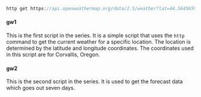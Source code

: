
```rust
http get https://api.openweathermap.org/data/2.5/weather?lat=44.5645659&lon=-123.2620435&units=imperial&appid=85a4e3c55b73909f42c6a23ec35b7147
```

#### gw1

This is the first script in the series. It is a simple script that uses the `http` command to get the current weather for a specific location. The location is determined by the latitude and longitude coordinates. The coordinates used in this script are for Corvallis, Oregon.

#### gw2

This is the second script in the series. It is used to get the forecast data
which goes out seven days.
